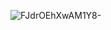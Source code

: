 ![FJdrOEhXwAM1Y8-](https://github.com/davidpokol/final-exam/assets/90441129/09390712-41b1-4acd-82e9-79c4835983c6)
